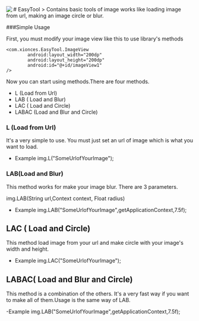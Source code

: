 <img src="http://i.hizliresim.com/zrM9Mj.png" align="left" />
# EasyTool
> Contains basic tools of image works like loading image from url, making an image circle or blur.


###Simple Usage

First, you must modify your image view like this to use library's methods

    <com.xionces.EasyTool.ImageView
            android:layout_width="200dp"
            android:layout_height="200dp"
            android:id="@+id/imageView1"
    />

Now you can start using methods.There are four methods.

- L (Load from Url)
- LAB ( Load and Blur)
- LAC ( Load and Circle)
- LABAC (Load and Blur and Circle)

### L (Load from Url)

It's a very simple to use. You must just set an url of image which is what you want to load.

- Example
img.L("SomeUrlofYourImage");

### LAB(Load and Blur)

This method works for make your image blur. There are 3 parameters. 

img.LAB(String url,Context context, Float radius)

- Example
img.LAB("SomeUrlofYourImage",getApplicationContext,7.5f);


## LAC ( Load and Circle)

This method load image from your url and make circle with your image's width and height.

- Example
img.LAC("SomeUrlofYourImage");


## LABAC( Load and Blur and Circle)

This method is a combination of the others. It's a very fast way if you want to make all of them.Usage is the same way of LAB.

-Example
img.LAB("SomeUrlofYourImage",getApplicationContext,7.5f);









